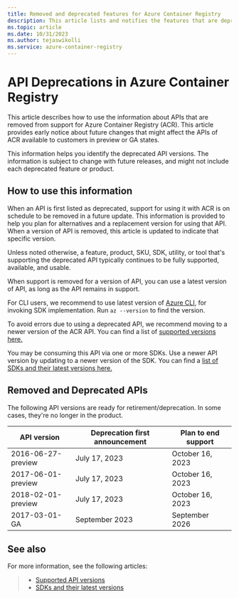 ```yaml
---
title: Removed and deprecated features for Azure Container Registry 
description: This article lists and notifies the features that are deprecated or removed from support for Azure Container Registry.
ms.topic: article
ms.date: 10/31/2023
ms.author: tejaswikolli
ms.service: azure-container-registry
---
```


# API Deprecations in Azure Container Registry

This article describes how to use the information about APIs that are removed from support for Azure Container Registry (ACR). This article provides early notice about future changes that might affect the APIs of ACR available to customers in preview or GA states.

This information helps you identify the deprecated API versions. The information is subject to change with future releases, and might not include each deprecated feature or product.

## How to use this information

When an API is first listed as deprecated, support for using it with ACR is on schedule to be removed in a future update. This information is provided to help you plan for alternatives and a replacement version for using that API. When a version of API is removed, this article is updated to indicate that specific version.

Unless noted otherwise, a feature, product, SKU, SDK, utility, or tool that's supporting the deprecated API typically continues to be fully supported, available, and usable.

When support is removed for a version of API, you can use a latest version of API, as long as the API remains in support. 

For CLI users, we recommend to use latest version of [Azure CLI][Azure Cloud Shell], for invoking SDK implementation. Run `az --version` to find the version.

To avoid errors due to using a deprecated API, we recommend moving to a newer version of the ACR API. You can find a list of [supported versions here.](/azure/templates/microsoft.containerregistry/allversions)

You may be consuming this API via one or more SDKs. Use a newer API version by updating to a newer version of the SDK. You can find a [list of SDKs and their latest versions here.](https://azure.github.io/azure-sdk/releases/latest/index.html?search=containerregistry)

## Removed and Deprecated APIs

The following API versions are ready for retirement/deprecation. In some cases, they're no longer in the product.

| API version        | Deprecation first announcement | Plan to end support |
| ------------------ | ------------------------------ | ------------------- |
| 2016-06-27-preview | July 17, 2023                  | October 16, 2023    |
| 2017-06-01-preview | July 17, 2023                  | October 16, 2023    |
| 2018-02-01-preview | July 17, 2023                  | October 16, 2023    |
| 2017-03-01-GA	     | September   2023	              | September   2026    |

## See also

For more information, see the following articles:

>* [Supported API versions](/azure/templates/microsoft.containerregistry/allversions)
>* [SDKs and their latest versions](https://azure.github.io/azure-sdk/releases/latest/index.html?search=containerregistry)

<!-- LINKS - External -->
[Azure Cloud Shell]: /azure/cloud-shell/quickstart